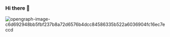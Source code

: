### Hi there 👋

<!--
**HirunikaNirmani/HirunikaNirmani** is a ✨ _special_ ✨ repository because its `README.md` (this file) appears on your GitHub profile.

Here are some ideas to get you started:

- 🔭 I’m currently working on ...
- 🌱 I’m currently learning ...
- 👯 I’m looking to collaborate on ...
- 🤔 I’m looking for help with ...
- 💬 Ask me about ...
- 📫 How to reach me: ...
- 😄 Pronouns: ...
- ⚡ Fun fact: ...
-->
![opengraph-image-c6d692948bb5fbf237b8a72d6576b4dcc84586335b522a6036904fc16ec7eccd](https://github.com/HirunikaNirmani/HirunikaNirmani/assets/90384747/e0f4977d-42fd-45b0-a321-75e3ef857ab7)

